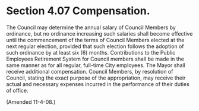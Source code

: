 Section 4.07 Compensation.
==========================

The Council may determine the annual salary of Council Members by
ordinance, but no ordinance increasing such salaries shall become
effective until the commencement of the terms of Council Members elected
at the next regular election, provided that such election follows the
adoption of such ordinance by at least six (6) months. Contributions to
the Public Employees Retirement System for Council members shall be made
in the same manner as for all regular, full-time City employees. The
Mayor shall receive additional compensation. Council Members, by
resolution of Council, stating the exact purpose of the appropriation,
may receive their actual and necessary expenses incurred in the
performance of their duties of office.

(Amended 11-4-08.)
